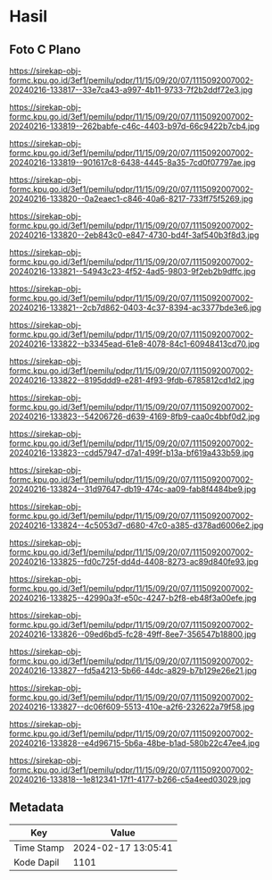 # Hasil

## Foto C Plano

https://sirekap-obj-formc.kpu.go.id/3ef1/pemilu/pdpr/11/15/09/20/07/1115092007002-20240216-133817--33e7ca43-a997-4b11-9733-7f2b2ddf72e3.jpg

https://sirekap-obj-formc.kpu.go.id/3ef1/pemilu/pdpr/11/15/09/20/07/1115092007002-20240216-133819--262babfe-c46c-4403-b97d-66c9422b7cb4.jpg

https://sirekap-obj-formc.kpu.go.id/3ef1/pemilu/pdpr/11/15/09/20/07/1115092007002-20240216-133819--901617c8-6438-4445-8a35-7cd0f07797ae.jpg

https://sirekap-obj-formc.kpu.go.id/3ef1/pemilu/pdpr/11/15/09/20/07/1115092007002-20240216-133820--0a2eaec1-c846-40a6-8217-733ff75f5269.jpg

https://sirekap-obj-formc.kpu.go.id/3ef1/pemilu/pdpr/11/15/09/20/07/1115092007002-20240216-133820--2eb843c0-e847-4730-bd4f-3af540b3f8d3.jpg

https://sirekap-obj-formc.kpu.go.id/3ef1/pemilu/pdpr/11/15/09/20/07/1115092007002-20240216-133821--54943c23-4f52-4ad5-9803-9f2eb2b9dffc.jpg

https://sirekap-obj-formc.kpu.go.id/3ef1/pemilu/pdpr/11/15/09/20/07/1115092007002-20240216-133821--2cb7d862-0403-4c37-8394-ac3377bde3e6.jpg

https://sirekap-obj-formc.kpu.go.id/3ef1/pemilu/pdpr/11/15/09/20/07/1115092007002-20240216-133822--b3345ead-61e8-4078-84c1-60948413cd70.jpg

https://sirekap-obj-formc.kpu.go.id/3ef1/pemilu/pdpr/11/15/09/20/07/1115092007002-20240216-133822--8195ddd9-e281-4f93-9fdb-6785812cd1d2.jpg

https://sirekap-obj-formc.kpu.go.id/3ef1/pemilu/pdpr/11/15/09/20/07/1115092007002-20240216-133823--54206726-d639-4169-8fb9-caa0c4bbf0d2.jpg

https://sirekap-obj-formc.kpu.go.id/3ef1/pemilu/pdpr/11/15/09/20/07/1115092007002-20240216-133823--cdd57947-d7a1-499f-b13a-bf619a433b59.jpg

https://sirekap-obj-formc.kpu.go.id/3ef1/pemilu/pdpr/11/15/09/20/07/1115092007002-20240216-133824--31d97647-db19-474c-aa09-fab8f4484be9.jpg

https://sirekap-obj-formc.kpu.go.id/3ef1/pemilu/pdpr/11/15/09/20/07/1115092007002-20240216-133824--4c5053d7-d680-47c0-a385-d378ad6006e2.jpg

https://sirekap-obj-formc.kpu.go.id/3ef1/pemilu/pdpr/11/15/09/20/07/1115092007002-20240216-133825--fd0c725f-dd4d-4408-8273-ac89d840fe93.jpg

https://sirekap-obj-formc.kpu.go.id/3ef1/pemilu/pdpr/11/15/09/20/07/1115092007002-20240216-133825--42990a3f-e50c-4247-b2f8-eb48f3a00efe.jpg

https://sirekap-obj-formc.kpu.go.id/3ef1/pemilu/pdpr/11/15/09/20/07/1115092007002-20240216-133826--09ed6bd5-fc28-49ff-8ee7-356547b18800.jpg

https://sirekap-obj-formc.kpu.go.id/3ef1/pemilu/pdpr/11/15/09/20/07/1115092007002-20240216-133827--fd5a4213-5b66-44dc-a829-b7b129e26e21.jpg

https://sirekap-obj-formc.kpu.go.id/3ef1/pemilu/pdpr/11/15/09/20/07/1115092007002-20240216-133827--dc06f609-5513-410e-a2f6-232622a79f58.jpg

https://sirekap-obj-formc.kpu.go.id/3ef1/pemilu/pdpr/11/15/09/20/07/1115092007002-20240216-133828--e4d96715-5b6a-48be-b1ad-580b22c47ee4.jpg

https://sirekap-obj-formc.kpu.go.id/3ef1/pemilu/pdpr/11/15/09/20/07/1115092007002-20240216-133818--1e812341-17f1-4177-b266-c5a4eed03029.jpg


## Metadata

| Key        | Value               |
| ---------- | ------------------- |
| Time Stamp | 2024-02-17 13:05:41 |
| Kode Dapil | 1101                |



